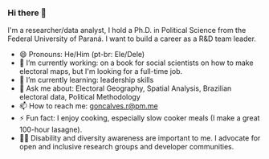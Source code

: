 ### Hi there 👋

I'm a researcher/data analyst, I hold a Ph.D. in Political Science from the Federal University of Paraná. I want to build a career as a R&D team leader.


* 😄 Pronouns: He/Him (pt-br: Ele/Dele)
* 🔭 I’m currently working: on a book for social scientists on how to make electoral maps, but I'm looking for a full-time job.
* 🌱 I’m currently learning: leadership skills
* 💬 Ask me about: Electoral Geography, Spatial Analysis, Brazilian electoral data, Political Methodology
* 📫 How to reach me: goncalves.r@pm.me
* ⚡ Fun fact: I enjoy cooking, especially slow cooker meals (I make a great 100-hour lasagne). 
* 🏳️‍🌈 Disability and diversity awareness are important to me. I advocate for open and inclusive research groups and developer communities.








